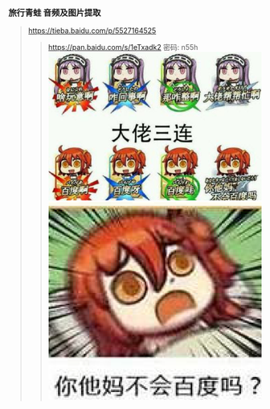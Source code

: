 ### 旅行青蛙 音频及图片提取
>https://tieba.baidu.com/p/5527164525
>>https://pan.baidu.com/s/1eTxadk2 密码: n55h
![](/a/你他吗不会百度吗_IMG_0950.JPG)
![](a/你他吗不会百度吗_IMG_0951.PNG)

